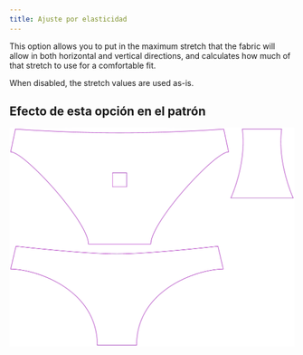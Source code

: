 ```yaml
---
title: Ajuste por elasticidad
---
```


This option allows you to put in the maximum stretch that the fabric will allow in both horizontal and vertical directions, and calculates how much of that stretch to use for a comfortable fit.

When disabled, the stretch values are used as-is.

## Efecto de esta opción en el patrón

![Esta imagen muestra el efecto de esta opción superponiendo varias variantes que tienen un valor diferente para esta opción](unice_adjuststretch_sample.svg "Efecto de esta opción en el patrón")
